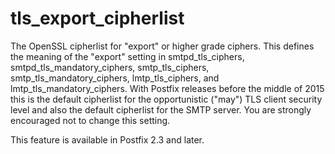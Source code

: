# tls_export_cipherlist 

 The OpenSSL cipherlist for "export" or higher grade ciphers. This
defines the meaning of the "export" setting in smtpd_tls_ciphers,
smtpd_tls_mandatory_ciphers, smtp_tls_ciphers, smtp_tls_mandatory_ciphers,
lmtp_tls_ciphers, and lmtp_tls_mandatory_ciphers.  With Postfix
releases before the middle of 2015 this is the default cipherlist
for the opportunistic ("may") TLS client security level and also
the default cipherlist for the SMTP server. You are strongly
encouraged not to change this setting.  

 This feature is available in Postfix 2.3 and later. 


